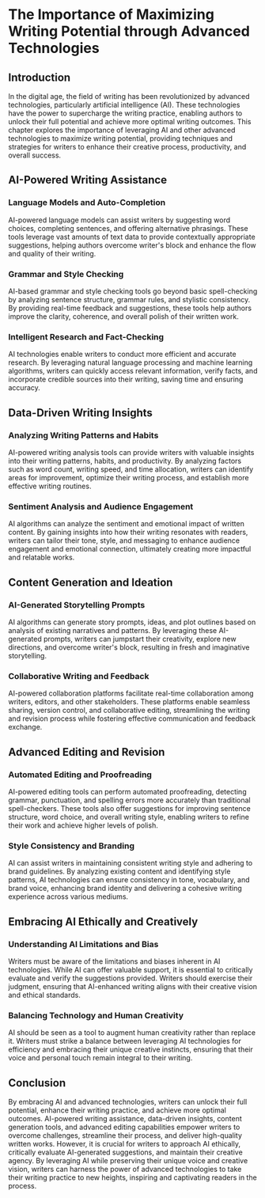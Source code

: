 # The Importance of Maximizing Writing Potential through Advanced Technologies

## Introduction

In the digital age, the field of writing has been revolutionized by advanced technologies, particularly artificial intelligence (AI). These technologies have the power to supercharge the writing practice, enabling authors to unlock their full potential and achieve more optimal writing outcomes. This chapter explores the importance of leveraging AI and other advanced technologies to maximize writing potential, providing techniques and strategies for writers to enhance their creative process, productivity, and overall success.

## AI-Powered Writing Assistance

### Language Models and Auto-Completion

AI-powered language models can assist writers by suggesting word choices, completing sentences, and offering alternative phrasings. These tools leverage vast amounts of text data to provide contextually appropriate suggestions, helping authors overcome writer's block and enhance the flow and quality of their writing.

### Grammar and Style Checking

AI-based grammar and style checking tools go beyond basic spell-checking by analyzing sentence structure, grammar rules, and stylistic consistency. By providing real-time feedback and suggestions, these tools help authors improve the clarity, coherence, and overall polish of their written work.

### Intelligent Research and Fact-Checking

AI technologies enable writers to conduct more efficient and accurate research. By leveraging natural language processing and machine learning algorithms, writers can quickly access relevant information, verify facts, and incorporate credible sources into their writing, saving time and ensuring accuracy.

## Data-Driven Writing Insights

### Analyzing Writing Patterns and Habits

AI-powered writing analysis tools can provide writers with valuable insights into their writing patterns, habits, and productivity. By analyzing factors such as word count, writing speed, and time allocation, writers can identify areas for improvement, optimize their writing process, and establish more effective writing routines.

### Sentiment Analysis and Audience Engagement

AI algorithms can analyze the sentiment and emotional impact of written content. By gaining insights into how their writing resonates with readers, writers can tailor their tone, style, and messaging to enhance audience engagement and emotional connection, ultimately creating more impactful and relatable works.

## Content Generation and Ideation

### AI-Generated Storytelling Prompts

AI algorithms can generate story prompts, ideas, and plot outlines based on analysis of existing narratives and patterns. By leveraging these AI-generated prompts, writers can jumpstart their creativity, explore new directions, and overcome writer's block, resulting in fresh and imaginative storytelling.

### Collaborative Writing and Feedback

AI-powered collaboration platforms facilitate real-time collaboration among writers, editors, and other stakeholders. These platforms enable seamless sharing, version control, and collaborative editing, streamlining the writing and revision process while fostering effective communication and feedback exchange.

## Advanced Editing and Revision

### Automated Editing and Proofreading

AI-powered editing tools can perform automated proofreading, detecting grammar, punctuation, and spelling errors more accurately than traditional spell-checkers. These tools also offer suggestions for improving sentence structure, word choice, and overall writing style, enabling writers to refine their work and achieve higher levels of polish.

### Style Consistency and Branding

AI can assist writers in maintaining consistent writing style and adhering to brand guidelines. By analyzing existing content and identifying style patterns, AI technologies can ensure consistency in tone, vocabulary, and brand voice, enhancing brand identity and delivering a cohesive writing experience across various mediums.

## Embracing AI Ethically and Creatively

### Understanding AI Limitations and Bias

Writers must be aware of the limitations and biases inherent in AI technologies. While AI can offer valuable support, it is essential to critically evaluate and verify the suggestions provided. Writers should exercise their judgment, ensuring that AI-enhanced writing aligns with their creative vision and ethical standards.

### Balancing Technology and Human Creativity

AI should be seen as a tool to augment human creativity rather than replace it. Writers must strike a balance between leveraging AI technologies for efficiency and embracing their unique creative instincts, ensuring that their voice and personal touch remain integral to their writing.

## Conclusion

By embracing AI and advanced technologies, writers can unlock their full potential, enhance their writing practice, and achieve more optimal outcomes. AI-powered writing assistance, data-driven insights, content generation tools, and advanced editing capabilities empower writers to overcome challenges, streamline their process, and deliver high-quality written works. However, it is crucial for writers to approach AI ethically, critically evaluate AI-generated suggestions, and maintain their creative agency. By leveraging AI while preserving their unique voice and creative vision, writers can harness the power of advanced technologies to take their writing practice to new heights, inspiring and captivating readers in the process.
